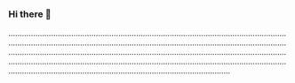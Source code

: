### Hi there 👋

...................................................................................................................................................................................................................................................................................................................................................................................................................................................................................................................................................................................................................